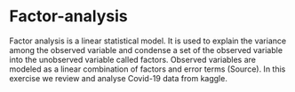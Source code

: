 # Factor-analysis
Factor analysis is a linear statistical model. It is used to explain the variance among the observed variable and condense a set of the observed variable into the unobserved variable called factors. Observed variables are modeled as a linear combination of factors and error terms (Source). In this exercise we review and analyse Covid-19 data from kaggle. 
